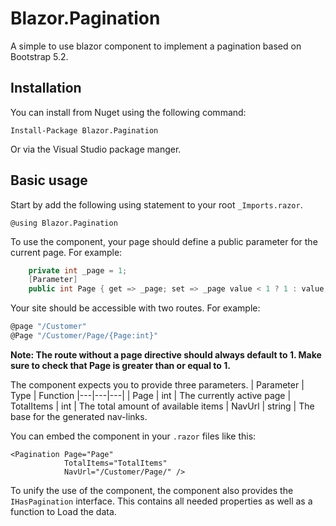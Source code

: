 # Blazor.Pagination
A simple to use blazor component to implement a pagination based on Bootstrap 5.2.


## Installation

You can install from Nuget using the following command:

`Install-Package Blazor.Pagination`

Or via the Visual Studio package manger.

## Basic usage
Start by add the following using statement to your root `_Imports.razor`.

    @using Blazor.Pagination

To use the component, your page should define a public parameter for the current page. For example:

```csharp
    private int _page = 1;
    [Parameter]
    public int Page { get => _page; set => _page value < 1 ? 1 : value; }
```

Your site should be accessible with two routes. For example:
```csharp
@page "/Customer"
@Page "/Customer/Page/{Page:int}"
```

**Note: The route without a page directive should always default to 1. Make sure to check that Page is greater than or equal to 1.**

The component expects you to provide three parameters. 
| Parameter | Type | Function
|---|---|---|
|  Page | int  | The currently active page
| TotalItems | int | The total amount of available items
| NavUrl | string | The base for the generated nav-links.

You can embed the component in your `.razor` files like this:

    <Pagination Page="Page"
                TotalItems="TotalItems"
                NavUrl="/Customer/Page/" />



To unify the use of the component, the component also provides the `IHasPagination` interface. This contains all needed properties as well as a function to Load the data.

